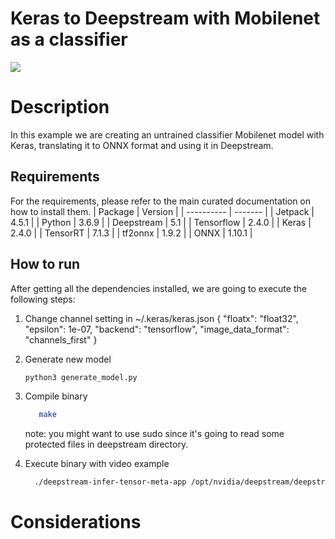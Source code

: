 # Keras to Deepstream with Mobilenet as a classifier
![](https://developer.nvidia.com/sites/default/files/deepstreamsdk3-workflow.png)
# Description
In this example we are creating an untrained classifier Mobilenet model with Keras, translating it to ONNX format and using it in Deepstream.

## Requirements
For the requirements, please refer to the main curated documentation on how to install them.
| Package    | Version |
| ---------- | ------- |
| Jetpack    | 4.5.1   |
| Python     | 3.6.9   |
| Deepstream | 5.1     |
| Tensorflow | 2.4.0   |
| Keras      | 2.4.0   |
| TensorRT   | 7.1.3   |
| tf2onnx    | 1.9.2   |
| ONNX       | 1.10.1  |

## How to run
After getting all the dependencies installed, we are going to execute the following steps:
1. Change channel setting in ~/.keras/keras.json
    {
        "floatx": "float32",
        "epsilon": 1e-07,
        "backend": "tensorflow",
        "image_data_format": "channels_first"
    }
2. Generate new model
    ```sh
    python3 generate_model.py
    ```
3. Compile binary
   ```sh
      make
   ```

   note: you might want to use sudo since it's going to read some protected files in deepstream directory.

4. Execute binary with video example
    ```sh
      ./deepstream-infer-tensor-meta-app /opt/nvidia/deepstream/deepstream-5.1/samples/streams/sample_720p.h264
    ```

# Considerations
